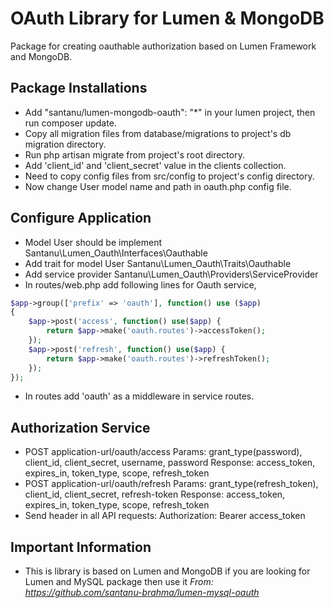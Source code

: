 # OAuth Library for Lumen & MongoDB

Package for creating oauthable authorization based on Lumen Framework and MongoDB.

## Package Installations

- Add "santanu/lumen-mongodb-oauth": "*" in your lumen project, then run composer update.
- Copy all migration files from database/migrations to project's db migration directory.
- Run php artisan migrate from project's root directory.
- Add 'client_id' and 'client_secret' value in the clients collection.
- Need to copy config files from src/config to project's config directory.
- Now change User model name and path in oauth.php config file.

## Configure Application

- Model User should be implement Santanu\Lumen_Oauth\Interfaces\Oauthable
- Add trait for model User Santanu\Lumen_Oauth\Traits\Oauthable
- Add service provider Santanu\Lumen_Oauth\Providers\ServiceProvider
- In routes/web.php add following lines for Oauth service,
```php
$app->group(['prefix' => 'oauth'], function() use ($app)
{
    $app->post('access', function() use($app) {
		return $app->make('oauth.routes')->accessToken();
    });
	$app->post('refresh', function() use($app) {
		return $app->make('oauth.routes')->refreshToken();
    });
});
```
- In routes add 'oauth' as a middleware in service routes.

## Authorization Service

- POST application-url/oauth/access
Params: grant_type(password), client_id, client_secret, username, password
Response: access_token, expires_in, token_type, scope, refresh_token 
- POST application-url/oauth/refresh
Params: grant_type(refresh_token), client_id, client_secret, refresh-token
Response: access_token, expires_in, token_type, scope, refresh_token 
- Send header in all API requests: Authorization: Bearer access_token

## Important Information

- This is library is based on Lumen and MongoDB if you are looking for Lumen and MySQL package then use it *From: https://github.com/santanu-brahma/lumen-mysql-oauth*